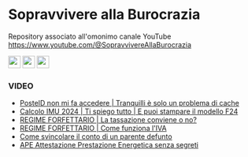 # Sopravvivere alla Burocrazia
Repository associato all'omonimo canale YouTube https://www.youtube.com/@SopravvivereAllaBurocrazia

<p>
  <a href="https://www.linkedin.com/in/mauro-cicolella-0b107076/"><img src="https://img.shields.io/badge/linkedin-%230077B5.svg?&style=for-the-badge&logo=linkedin&logoColor=white" height=25></a>
    <a href="https://twitter.com/emmecilab"><img src="https://img.shields.io/badge/twitter-%231DA1F2.svg?&style=for-the-badge&logo=twitter&logoColor=white" height=25></a>
  <a href="https://www.youtube.com/c/@sopravvivereallaburocrazia"><img src="https://img.shields.io/badge/youtube-%23E4405F.svg?&style=for-the-badge&logo=youtube&logoColor=white" height=25></a>


### VIDEO

* [PosteID non mi fa accedere | Tranquilli è solo un problema di cache](https://youtu.be/zKBCfOq0epw)
* [Calcolo IMU 2024 | Ti spiego tutto | E puoi stampare il modello F24](https://youtu.be/LICcMk1fj48)
* [REGIME FORFETTARIO | La tassazione conviene o no?](https://youtu.be/qaEmLEvAOAQ)
* [REGIME FORFETTARIO | Come funziona l'IVA](https://youtu.be/zve0Az_jgnM)
* [Come svincolare il conto di un parente defunto](https://youtu.be/2HATjR-SrPs)
* [APE Attestazione Prestazione Energetica senza segreti](https://youtu.be/GM9OuFTu2Ak)
